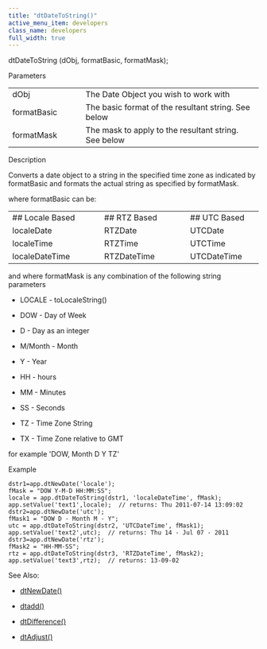 ```yaml
---
title: "dtDateToString()"
active_menu_item: developers
class_name: developers
full_width: true
---
```



dtDateToString (dObj, formatBasic, formatMask);

Parameters

<table>
<tr>
<td width="133">
dObj

</td>
<td width="20">
</td>
<td width="750">
The Date Object you wish to work with

</td>
</tr>
<tr>
<td width="133">
formatBasic

</td>
<td width="20">
</td>
<td width="750">
The basic format of the resultant string. See below

</td>
</tr>
<tr>
<td width="133">
formatMask

</td>
<td width="20">
</td>
<td width="750">
The mask to apply to the resultant string. See below

</td>
</tr>
</table>

Description

Converts a date object to a string in the specified time zone as indicated by formatBasic and formats the actual string as specified by formatMask.

where formatBasic can be:

<table>
<tr>
<td width="133">
## Locale Based

</td>
<td width="20">

</td>
<td width="127">
## RTZ Based

</td>
<td width="14">

</td>
<td width="130">
## UTC Based

</td>
</tr>
<tr>
<td width="133">
localeDate

</td>
<td width="20">

</td>
<td width="127">
RTZDate

</td>
<td width="14">

</td>
<td width="130">
UTCDate

</td>
</tr>
<tr>
<td width="133">
localeTime

</td>
<td width="20">

</td>
<td width="127">
RTZTime

</td>
<td width="14">

</td>
<td width="130">
UTCTime

</td>
</tr>
<tr>
<td width="133">
localeDateTime

</td>
<td width="20">

</td>
<td width="127">
RTZDateTime

</td>
<td width="14">

</td>
<td width="130">
UTCDateTime

</td>
</tr>
</table>

and where formatMask is any combination of the following string parameters

 - LOCALE - toLocaleString()

 - DOW - Day of Week

 - D - Day as an integer

 - M/Month - Month

 - Y - Year

 - HH - hours

 - MM - Minutes

 - SS - Seconds

 - TZ - Time Zone String

 - TX - Time Zone relative to GMT

for example 'DOW, Month D Y TZ'

Example

    dstr1=app.dtNewDate('locale');
    fMask = "DOW Y-M-D HH:MM:SS";
    locale = app.dtDateToString(dstr1, 'localeDateTime', fMask);
    app.setValue('text1',locale);  // returns: Thu 2011-07-14 13:09:02
    dstr2=app.dtNewDate('utc');
    fMask1 = "DOW D - Month M - Y";
    utc = app.dtDateToString(dstr2, 'UTCDateTime', fMask1);
    app.setValue('text2',utc);  // returns: Thu 14 - Jul 07 - 2011
    dstr3=app.dtNewDate('rtz');
    fMask2 = "HH-MM-SS";
    rtz = app.dtDateToString(dstr3, 'RTZDateTime', fMask2);
    app.setValue('text3',rtz);  // returns: 13-09-02
   

See Also:

 - [dtNewDate()](dtnewdate.htm)

 - [dtadd()](dtadd.htm)

 - [dtDifference()](dtdifference.htm)

 - [dtAdjust()](dtadjust.htm)

